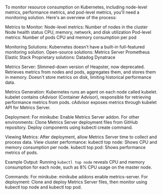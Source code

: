 To monitor resource consumption on Kubernetes, including node-level metrics, performance metrics, and pod-level metrics, you'll need a monitoring solution. Here's an overview of the process:

Metrics to Monitor:
    Node-level metrics:
        Number of nodes in the cluster
        Node health status
        CPU, memory, network, and disk utilization
    Pod-level metrics:
        Number of pods
        CPU and memory consumption per pod

Monitoring Solutions:
    Kubernetes doesn't have a built-in full-featured monitoring solution.
    Open-source solutions:
        Metrics Server
        Prometheus
        Elastic Stack
    Proprietary solutions:
        Datadog
        Dynatrace

Metrics Server:
    Slimmed-down version of Heapster, now deprecated.
    Retrieves metrics from nodes and pods, aggregates them, and stores them in memory.
    Doesn't store metrics on disk, limiting historical performance data.

Metrics Generation:
    Kubernetes runs an agent on each node called kubelet.
    kubelet contains cAdvisor (Container Advisor), responsible for retrieving performance metrics from pods.
    cAdvisor exposes metrics through kubelet API for Metrics Server.

Deployment:
    For minikube: Enable Metrics Server addon.
    For other environments:
        Clone Metrics Server deployment files from GitHub repository.
        Deploy components using kubectl create command.

Viewing Metrics:
    After deployment, allow Metrics Server time to collect and process data.
    View cluster performance:
        kubectl top node: Shows CPU and memory consumption per node.
        kubectl top pod: Shows performance metrics of pods.

Example Output:
    Running ```kubectl top node``` reveals CPU and memory consumption for each node, such as 8% CPU usage on the master node.

Commands:
    For minikube: minikube addons enable metrics-server.
    For deployment: Clone and deploy Metrics Server files, then monitor using kubectl top node and kubectl top pod.